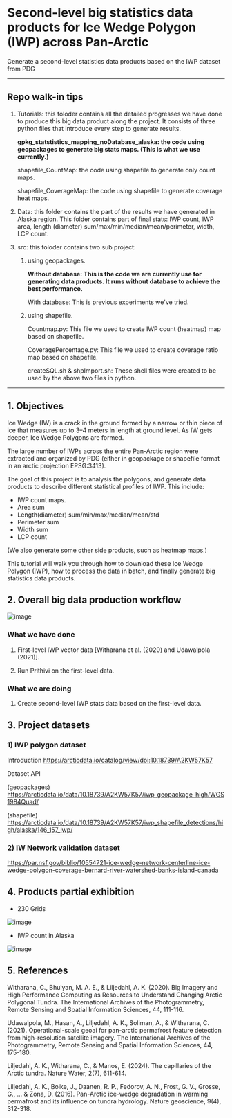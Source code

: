 # Second-level big statistics data products for Ice Wedge Polygon (IWP) across Pan-Arctic
Generate a second-level statistics data products based on the IWP dataset from PDG


-------------------------------
## Repo walk-in tips
1. Tutorials: this foloder contains all the detailed progresses we have done to produce this big data product along the project. It consists of three python files that introduce every step to generate results.

   **gpkg_statstistics_mapping_noDatabase_alaska: the code using geopackages to generate big stats maps. (This is what we use currently.)**

   shapefile_CountMap: the code using shapefile to generate only count maps.

   shapefile_CoverageMap: the code using shapefile to generate coverage heat maps.
   
3. Data: this folder contains the part of the results we have generated in Alaska region.
   This folder contains part of final stats: IWP count, IWP area, length (diameter) sum/max/min/median/mean/perimeter, width, LCP count.
  
4. src: this foloder contains two sub project:

   1) using geopackages.

      **Without database: This is the code we are currently use for generating data products. It runs without database to achieve the best performance.**

      With database: This is previous experiments we've tried.

   3) using shapefile.
  
      Countmap.py: This file we used to create IWP count (heatmap) map based on shapefile.

      CoveragePercentage.py: This file we used to create coverage ratio map based on shapefile.

      createSQL.sh & shpImport.sh: These shell files were created to be used by the above two files in python.

-------------------------------





## 1. Objectives
Ice Wedge (IW) is a crack in the ground formed by a narrow or thin piece of ice that measures up to 3–4 meters in length at ground level. As IW gets deeper, Ice Wedge Polygons are formed. 

The large number of IWPs across the entire Pan-Arctic region were extracted and organized by PDG (either in geopackage or shapefile format in an arctic projection EPSG:3413).

The goal of this project is to analysis the polygons, and generate data products to describe different statistical profiles of IWP. This include: 

* IWP count maps.
* Area sum
* Length(diameter) sum/min/max/median/mean/std
* Perimeter sum
* Width sum
* LCP count

(We also generate some other side products, such as heatmap maps.)

This tutorial will walk you through how to download these Ice Wedge Polygon (IWP), how to process the data in batch, and finally generate big statistics data products. 

## 2. Overall big data production workflow

![image](https://github.com/user-attachments/assets/fb7c5960-4a8f-4f73-8198-dcf7df5d818c)

### What we have done

1) First-level IWP vector data [Witharana et al. (2020) and Udawalpola (2021)].

2) Run Prithivi on the first-level data.


### What we are doing

1) Create second-level IWP stats data based on the first-level data.


## 3. Project datasets
### 1) IWP polygon dataset
Introduction
https://arcticdata.io/catalog/view/doi:10.18739/A2KW57K57

Dataset API

(geopackages)
https://arcticdata.io/data/10.18739/A2KW57K57/iwp_geopackage_high/WGS1984Quad/

(shapefile)
https://arcticdata.io/data/10.18739/A2KW57K57/iwp_shapefile_detections/high/alaska/146_157_iwp/


### 2) IW Network validation dataset
https://par.nsf.gov/biblio/10554721-ice-wedge-network-centerline-ice-wedge-polygon-coverage-bernard-river-watershed-banks-island-canada


## 4. Products partial exhibition

* 230 Grids

![image](https://github.com/user-attachments/assets/75178f11-22ec-4721-8d0d-991a2a45e4b9)


* IWP count in Alaska

![image](https://github.com/user-attachments/assets/14f54b39-4d08-486b-967e-c20558da4a98)

## 5. References
Witharana, C., Bhuiyan, M. A. E., & Liljedahl, A. K. (2020). Big Imagery and High Performance Computing as Resources to Understand Changing Arctic Polygonal Tundra. The International Archives of the Photogrammetry, Remote Sensing and Spatial Information Sciences, 44, 111-116.

Udawalpola, M., Hasan, A., Liljedahl, A. K., Soliman, A., & Witharana, C. (2021). Operational-scale geoai for pan-arctic permafrost feature detection from high-resolution satellite imagery. The International Archives of the Photogrammetry, Remote Sensing and Spatial Information Sciences, 44, 175-180.

Liljedahl, A. K., Witharana, C., & Manos, E. (2024). The capillaries of the Arctic tundra. Nature Water, 2(7), 611-614.

Liljedahl, A. K., Boike, J., Daanen, R. P., Fedorov, A. N., Frost, G. V., Grosse, G., ... & Zona, D. (2016). Pan-Arctic ice-wedge degradation in warming permafrost and its influence on tundra hydrology. Nature geoscience, 9(4), 312-318.

